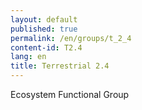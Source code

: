 ```yaml
---
layout: default
published: true
permalink: /en/groups/t_2_4
content-id: T2.4
lang: en
title: Terrestrial 2.4
---
```


Ecosystem Functional Group
